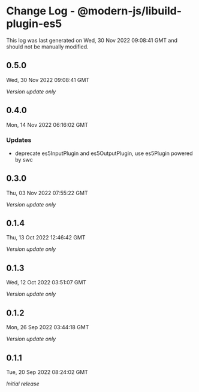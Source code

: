 # Change Log - @modern-js/libuild-plugin-es5

This log was last generated on Wed, 30 Nov 2022 09:08:41 GMT and should not be manually modified.

## 0.5.0
Wed, 30 Nov 2022 09:08:41 GMT

_Version update only_

## 0.4.0
Mon, 14 Nov 2022 06:16:02 GMT

### Updates

- deprecate es5InputPlugin and es5OutputPlugin, use es5Plugin powered by swc

## 0.3.0
Thu, 03 Nov 2022 07:55:22 GMT

_Version update only_

## 0.1.4
Thu, 13 Oct 2022 12:46:42 GMT

_Version update only_

## 0.1.3
Wed, 12 Oct 2022 03:51:07 GMT

_Version update only_

## 0.1.2
Mon, 26 Sep 2022 03:44:18 GMT

_Version update only_

## 0.1.1
Tue, 20 Sep 2022 08:24:02 GMT

_Initial release_

